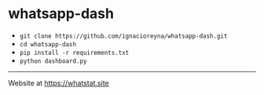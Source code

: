 # whatsapp-dash

* `git clone https://github.com/ignacioreyna/whatsapp-dash.git`
* `cd whatsapp-dash`
* `pip install -r requirements.txt`
* `python dashboard.py`
---

Website at https://whatstat.site
